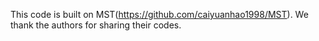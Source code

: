 This code is built on MST(https://github.com/caiyuanhao1998/MST). We thank the authors for sharing their codes.

